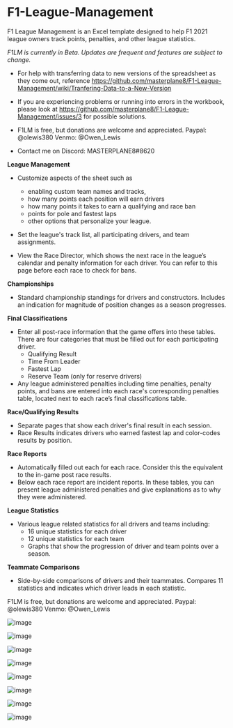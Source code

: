 # F1-League-Management
F1 League Management is an Excel template designed to help F1 2021 league owners track points, penalties, and other league statistics.

_F1LM is currently in Beta. Updates are frequent and features are subject to change._

- For help with transferring data to new versions of the spreadsheet as they come out, reference https://github.com/masterplane8/F1-League-Management/wiki/Tranfering-Data-to-a-New-Version
- If you are experiencing problems or running into errors in the workbook, please look at https://github.com/masterplane8/F1-League-Management/issues/3 for possible solutions.

- F1LM is free, but donations are welcome and appreciated.
Paypal: @olewis380
Venmo: @Owen_Lewis

- Contact me on Discord: MASTERPLANE8#8620



**League Management**

- Customize aspects of the sheet such as
  - enabling custom team names and tracks, 
  - how many points each position will earn drivers
  - how many points it takes to earn a qualifying and race ban
  - points for pole and fastest laps
  - other options that personalize your league. 
 
- Set the league's track list, all participating drivers, and team assignments. 
- View the Race Director, which shows the next race in the league’s calendar and penalty information for each driver. You can refer to this page before each race to check for bans. 

**Championships**

- Standard championship standings for drivers and constructors. Includes an indication for magnitude of position changes as a season progresses. 

**Final Classifications**

- Enter all post-race information that the game offers into these tables. There are four categories that must be filled out for each participating driver. 
  - Qualifying Result
  - Time From Leader
  - Fastest Lap
  - Reserve Team (only for reserve drivers)
- Any league administered penalties including time penalties, penalty points, and bans are entered into each race's corresponding penalties table, located next to each race’s final classifications table. 

**Race/Qualifying Results**

- Separate pages that show each driver's final result in each session.
- Race Results indicates drivers who earned fastest lap and color-codes results by position. 

**Race Reports**

- Automatically filled out each for each race. Consider this the equivalent to the in-game post race results. 
- Below each race report are incident reports. In these tables, you can present league administered penalties and give explanations as to why they were administered. 

**League Statistics**

- Various league related statistics for all drivers and teams including:
  - 16 unique statistics for each driver
  - 12 unique statistics for each team
  - Graphs that show the progression of driver and team points over a season.
 
 **Teammate Comparisons**

- Side-by-side comparisons of drivers and their teammates. Compares 11 statistics and indicates which driver leads in each statistic.



F1LM is free, but donations are welcome and appreciated.
Paypal: @olewis380
Venmo: @Owen_Lewis

![image](https://user-images.githubusercontent.com/50423545/179612334-169bc34c-3215-4721-be04-cad117ba52cc.png)

![image](https://user-images.githubusercontent.com/50423545/179612425-0b46f44c-f502-4876-bcff-d44e3dc91727.png)

![image](https://user-images.githubusercontent.com/50423545/179612506-e577eee5-9f66-4848-b359-3b504b387a31.png)

![image](https://user-images.githubusercontent.com/50423545/179612561-5bc637ee-04af-4586-a4be-a67821d811fe.png)

![image](https://user-images.githubusercontent.com/50423545/179612600-7eefaf35-9704-4b3b-af54-f88eaaffd8a9.png)

![image](https://user-images.githubusercontent.com/50423545/179612654-ed41b687-68c9-48d8-9def-1b4cca311416.png)

![image](https://user-images.githubusercontent.com/50423545/179612724-190bedf6-6858-4907-81ed-e8a03ef98df4.png)

![image](https://user-images.githubusercontent.com/50423545/179612789-7dfa7a27-2d6e-41b4-b6f2-b23eb48130d0.png)






